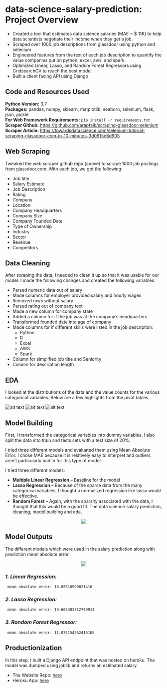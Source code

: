 # data-science-salary-prediction: Project Overview 

* Created a tool that estimates data science salaries (MAE ~ $ 11K) to help data scientists negotiate their income when they get a job.
* Scraped over 1000 job descriptions from glassdoor using python and selenium
* Engineered features from the text of each job description to quantify the value companies put on python, excel, aws, and spark. 
* Optimized Linear, Lasso, and Random Forest Regressors using GridsearchCV to reach the best model. 
* Built a client facing API using Django

## Code and Resources Used 
**Python Version:** 3.7  
**Packages:** pandas, numpy, sklearn, matplotlib, seaborn, selenium, flask, json, pickle  
**For Web Framework Requirements:**  ```pip install -r requirements.txt```  
**Scraper Github:** https://github.com/arapfaik/scraping-glassdoor-selenium  
**Scraper Article:** https://towardsdatascience.com/selenium-tutorial-scraping-glassdoor-com-in-10-minutes-3d0915c6d905 

## Web Scraping
Tweaked the web scraper github repo (above) to scrape 1000 job postings from glassdoor.com. With each job, we got the following:
*	Job title
*	Salary Estimate
*	Job Description
*	Rating
*	Company 
*	Location
*	Company Headquarters 
*	Company Size
*	Company Founded Date
*	Type of Ownership 
*	Industry
*	Sector
*	Revenue
*	Competitors 

## Data Cleaning
After scraping the data, I needed to clean it up so that it was usable for our model. I made the following changes and created the following variables:

*	Parsed numeric data out of salary 
*	Made columns for employer provided salary and hourly wages 
*	Removed rows without salary 
*	Parsed rating out of company text 
*	Made a new column for company state 
*	Added a column for if the job was at the company’s headquarters 
*	Transformed founded date into age of company 
*	Made columns for if different skills were listed in the job description:
    * Python  
    * R  
    * Excel  
    * AWS  
    * Spark 
*	Column for simplified job title and Seniority 
*	Column for description length 

## EDA
I looked at the distributions of the data and the value counts for the various categorical variables. Below are a few highlights from the pivot tables. 

![alt text](images/salary_by_job_title.PNG "Salary by Position")
![alt text](images/positions_by_state.png "Job Opportunities by State")
![alt text](images/correlation_visual.png "Correlations")

## Model Building 

First, I transformed the categorical variables into dummy variables. I also split the data into train and tests sets with a test size of 20%.   

I tried three different models and evaluated them using Mean Absolute Error. I chose MAE because it is relatively easy to interpret and outliers aren’t particularly bad in for this type of model.   

I tried three different models:
*	**Multiple Linear Regression** – Baseline for the model
*	**Lasso Regression** – Because of the sparse data from the many categorical variables, I thought a normalized regression like lasso would be effective.
*	**Random Forest** – Again, with the sparsity associated with the data, I thought that this would be a good fit. 
The data science salary prediction, cleaning, model building and eda.

<span style="display:block;text-align:center">![](images/ds_sal.png)</span>
  
## Model Outputs
The different models which were used in the salary prediction along with prediction mean absolute error.

<span style="display:block;text-align:center">![](images/mean_absolute_error.png)</span>

### *_1. Linear Regression:_*
	 mean absolute error: 18.85518999021416

### *_2. Lasso Regression:_*
	 mean absolute error: 19.665303712749914	
 
### *_3. Random Forest Regressor:_*
	 mean absolute error: 11.073154362416108

## Productionization 
In this step, I built a Django API endpoint that was hosted on heroku. The model was dumped using joblib and returns an estimated salary. 

- The Website Repo: [here](https://github.com/shhubhxm/salary-priceprediction_website)
- Heroku App: [here](http://jobsalaryprediction.herokuapp.com/)


